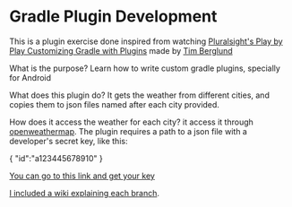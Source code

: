 # Gradle Plugin Development

This is a plugin exercise done inspired from watching [Pluralsight's Play by Play Customizing Gradle with Plugins](https://www.pluralsight.com/courses/play-by-play-customizing-gradle-with-plugins) made by [Tim Berglund](https://twitter.com/tlberglund)

What is the purpose? 
Learn how to write custom gradle plugins, specially for Android

What does this plugin do?
It gets the weather from different cities, and copies them to json files named after each city provided.

How does it access the weather for each city?
it access it through [openweathermap](https://openweathermap.org/api). The plugin requires a path to a json file with a developer's secret key, like this:

{
    "id":"a123445678910"
}

[You can go to this link and get your key](https://openweathermap.org/appid)

[I included a wiki explaining each branch](https://github.com/juanmendez/gradlePluginDevelopment/wiki).
